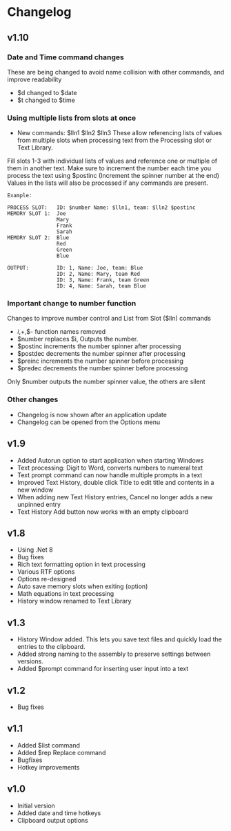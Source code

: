 ﻿# Changelog

## v1.10

### Date and Time command changes

These are being changed to avoid name collision with other commands, and improve readability

- $d changed to $date
- $t changed to $time

### Using multiple lists from slots at once
- New commands: $lln1 $lln2 $lln3
These allow referencing lists of values from multiple slots when processing text from the Processing slot or Text Library.

Fill slots 1-3 with individual lists of values and reference one or multiple of them in another text.
Make sure to increment the number each time you process the text using $postinc (Increment the spinner number at the end)
Values in the lists will also be processed if any commands are present.
	
	Example:
	
	PROCESS SLOT:   ID: $number Name: $lln1, team: $lln2 $postinc
	MEMORY SLOT 1:  Joe
	                Mary
	                Frank
	                Sarah
	MEMORY SLOT 2:  Blue
	                Red
	                Green
	                Blue

	OUTPUT:         ID: 1, Name: Joe, team: Blue
	                ID: 2, Name: Mary, team Red
	                ID: 3, Name: Frank, team Green
	                ID: 4, Name: Sarah, team Blue



### Important change to number function

Changes to improve number control and List from Slot ($lln) commands

- $i,$+,$- function names removed
- $number replaces $i, Outputs the number.
- $postinc increments the number spinner after processing
- $postdec decrements the number spinner after processing
- $preinc increments the number spinner before processing
- $predec decrements the number spinner before processing

Only $number outputs the number spinner value, the others are silent

### Other changes
- Changelog is now shown after an application update
- Changelog can be opened from the Options menu

## v1.9

- Added Autorun option to start application when starting Windows
- Text processing: Digit to Word, converts numbers to numeral text
- Text prompt command can now handle multiple prompts in a text
- Improved Text History, double click Title to edit title and contents in a new window
- When adding new Text History entries, Cancel no longer adds a new unpinned entry
- Text History Add button now works with an empty clipboard

## v1.8

- Using .Net 8
- Bug fixes
- Rich text formatting option in text processing
- Various RTF options
- Options re-designed
- Auto save memory slots when exiting (option)
- Math equations in text processing
- History window renamed to Text Library

## v1.3

- History Window added. This lets you save text files and quickly load the entries to the clipboard.
- Added strong naming to the assembly to preserve settings between versions.
- Added $prompt command for inserting user input into a text

## v1.2

- Bug fixes

## v1.1

- Added $list command
- Added $rep Replace command
- Bugfixes
- Hotkey improvements

## v1.0

- Initial version
- Added date and time hotkeys
- Clipboard output options